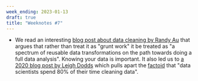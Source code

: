 ```yaml
---
week_ending: 2023-01-13
draft: true
title: "Weeknotes #7"
---
```



* We read an interesting [blog post about data cleaning by Randy Au](https://counting.substack.com/p/data-cleaning-is-analysis-not-grunt) that argues that rather than treat it as "grunt work" it be treated as "a spectrum of reusable data transformations on the path towards doing a full data analysis". Knowing your data is important. It also led us to [a 2020 blog post by Leigh Dodds](https://blog.ldodds.com/2020/01/31/do-data-scientists-spend-80-of-their-time-cleaning-data-turns-out-no/) which pulls apart the [factoid](https://en.wikipedia.org/wiki/Factoid) that "data scientists spend 80% of their time cleaning data".
